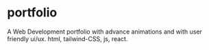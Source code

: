 # portfolio
A Web Development portfolio with advance animations and with user friendly ui/ux. html, tailwind-CSS, js, react.
